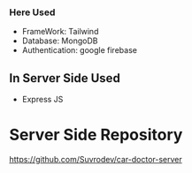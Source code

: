 ### Here Used ###
* FrameWork:  Tailwind
* Database: MongoDB
* Authentication: google firebase

## In Server Side Used ##
- Express JS

# Server Side Repository
https://github.com/Suvrodev/car-doctor-server